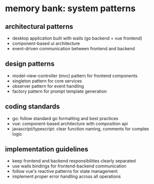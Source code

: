 # memory bank: system patterns

## architectural patterns

- desktop application built with wails (go backend + vue frontend)
- component-based ui architecture
- event-driven communication between frontend and backend

## design patterns

- model-view-controller (mvc) pattern for frontend components
- singleton pattern for core services
- observer pattern for event handling
- factory pattern for prompt template generation

## coding standards

- go: follow standard go formatting and best practices
- vue: component-based architecture with composition api
- javascript/typescript: clear function naming, comments for complex logic

## implementation guidelines

- keep frontend and backend responsibilities clearly separated
- use wails bindings for frontend-backend communication
- follow vue's reactive patterns for state management
- implement proper error handling across all operations
